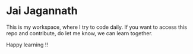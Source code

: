 # Jai Jagannath

This is my workspace, where I try to code daily.
If you want to access this repo and contribute, do let me know, we can learn together.

Happy learning !!
